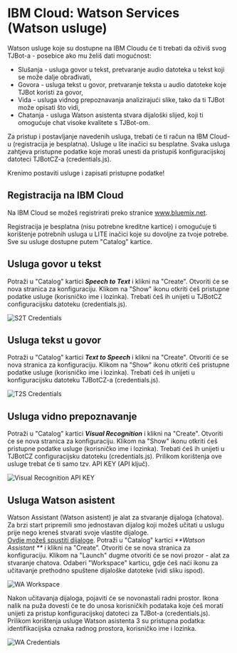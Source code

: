 # IBM Cloud: Watson Services (Watson usluge) 
 
Watson usluge koje su dostupne na  IBM Cloudu će ti trebati da oživiš svog TJBot-a - posebice ako mu želiš dati mogućnost: 
 
* Slušanja -  usluga govor u tekst, pretvaranje audio datoteka u tekst koji se može dalje obrađivati, 
* Govora - usluga tekst u govor, pretvaranje teksta u audio datoteke koje TJBot koristi za govor,
* Vida - usluga vidnog prepoznavanja analizirajući slike, tako da ti TJBot može opisati što vidi,
* Chatanja - usluga Watson asistenta stvara dijaloški slijed, koji ti omogućuje chat visoke kvalitete s TJBot-om.
 
Za pristup i postavljanje navedenih usluga, trebati će ti račun na IBM Cloud-u (registracija je besplatna). Usluge u lite inačici su besplatne. Svaka usluga zahtjeva pristupne podatke koje moraš unesti da pristupiš konfiguracijskoj datoteci TJBotCZ-a (credentials.js). 
 
Krenimo postaviti usluge i zapisati pristupne podatke! 
 
## Registracija na IBM Cloud 
 
Na IBM Cloud se možeš registrirati preko stranice www.bluemix.net. 
 
Registracija je besplatna (nisu potrebne kreditne kartice) i omogućuje ti korištenje potrebnih usluga u LITE inačici koje su dovoljne za tvoje potrebe. Sve su usluge dostupne putem "Catalog" kartice.  
 
## Usluga govor u tekst
 
Potraži u "Catalog" kartici _**Speech to Text**_ i klikni na "Create". Otvoriti će se nova stranica za konfiguraciju. Klikom na "Show" ikonu otkriti ćeš pristupne podatke usluge (korisničko ime i lozinka). Trebati ćeš ih unijeti u TJBotCZ  configuracijsku datoteku (credentials.js). 
 
![S2T Credentials](https://raw.githubusercontent.com/tjbotcz/manuals/master/images/s2t-credentials.png) 
 
## Usluga tekst u govor
 
Potraži u "Catalog" kartici _**Text to Speech**_ i klikni na "Create". Otvoriti će se nova stranica za konfiguraciju. Klikom na "Show" ikonu otkriti ćeš pristupne podatke usluge (korisničko ime i lozinka). Trebati ćeš ih unijeti u konfiguracijsku datoteku TJBotCZ-a (credentials.js). 
 
![T2S Credentials](https://raw.githubusercontent.com/tjbotcz/manuals/master/images/t2s-credentials.png) 
 
## Usluga vidno prepoznavanje
 
Potraži u "Catalog" kartici _**Visual Recognition**_ i klikni na "Create". Otvoriti će se nova stranica za konfiguraciju. Klikom na "Show" ikonu otkriti ćeš pristupne podatke usluge (korisničko ime i lozinka). Trebati ćeš ih unijeti u TJBotCZ  configuracijsku datoteku (credentials.js).  Prilikom korištenja ove usluge trebat će ti samo tzv. API KEY (API ključ).
 
![Visual Recognition API KEY](https://raw.githubusercontent.com/tjbotcz/manuals/master/images/visual-recognition-credentials.png) 
 
## Usluga Watson asistent
 
Watson Assistant (Watson asistent) je alat za stvaranje dijaloga (chatova). Za brzi start pripremili smo jednostavan dijalog koji možeš učitati u uslugu prije nego kreneš stvarati svoje vlastite dijaloge.  
[Ovdje možeš spustiti dijaloge](https://drive.google.com/open?id=1-H3Tm_Le7OZP0Uzuw1moKFghC54GRycN). 
Potraži u "Catalog" kartici  _**Watson Assistant **_ i klikni na "Create”. Otvoriti će se nova stranica za konfiguraciju. Klikom na "Launch" dugme otvoriti će se novi prozor - alat za stvaranje chatova. Odaberi "Workspace" karticu, gdje ćeš naći ikonu za učitavanje prethodno spuštene dijaloške datoteke (vidi sliku ispod). 
 
![WA Workspace](https://raw.githubusercontent.com/tjbotcz/manuals/master/images/wa-workspace.png) 
 
Nakon učitavanja dijaloga, pojaviti će se novonastali radni prostor. Ikona nalik na puža dovesti će te do unosa korisničkih podataka koje ćeš morati unijeti za pristup konfiguracijskoj datoteci za TJBot-a (credentials.js). Prilikom korištenja usluge Watson asistenta 3 su pristupna podatka:  identifikacijska oznaka radnog prostora, korisničko ime i lozinka. 
 
![WA Credentials](https://raw.githubusercontent.com/tjbotcz/manuals/master/images/wa-credentials.png) 

